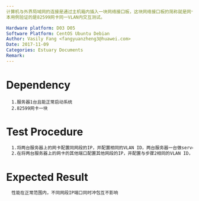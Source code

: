 ```yaml
---
计算机与外界局域网的连接是通过主机箱内插入一块网络接口板，这块网络接口板的简称就是网卡，我们主要验证的是PCIe 82599网卡在我们服务器上的性能。
本用例验证的是82599网卡同一VLAN内交互测试。

Hardware platform: D03 D05  
Software Platform: CentOS Ubuntu Debian 
Author: Vasily Fang <fangyuanzheng3@huawei.com>  
Date: 2017-11-09
Categories: Estuary Documents  
Remark:
---
```


# Dependency
```
  1.服务器1台且能正常启动系统
  2.82599网卡一块
```

# Test Procedure
```bash
  1.将两台服务器上的网卡配置同网段的IP，并配置相同的VLAN ID，两台服务器一台做server，一台做client，使用netperf工具进行冲包: netperf -H Serve_ip -l 300
  2.在将两台服务器上的网卡的其他端口配置其他网段的IP，并配置与步骤2相同的VLAN ID，使用netperf工具同时对两个端口同时冲包: netperf -H Serve1_ip -l 300；netperf -H Serve2_ip -l 300
```

# Expected Result
```bash
  性能在正常范围内，不同网段IP端口同时冲包互不影响
```
